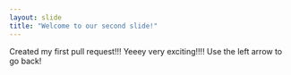 ```yaml
---
layout: slide
title: "Welcome to our second slide!"
---
```

Created my first pull request!!! Yeeey very exciting!!!!
Use the left arrow to go back!
